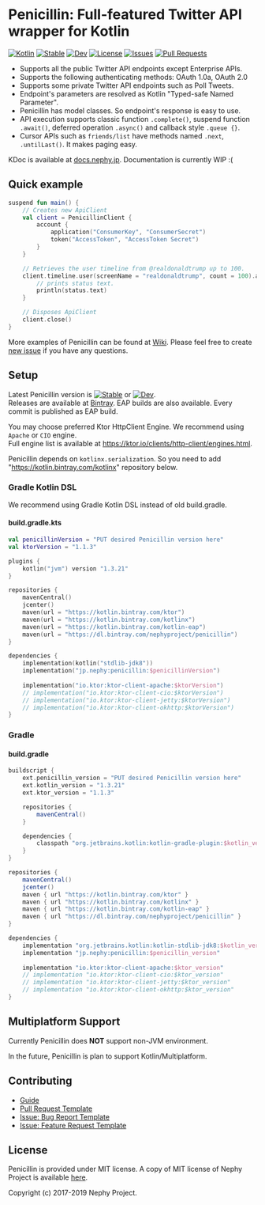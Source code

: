 # Penicillin: Full-featured Twitter API wrapper for Kotlin

[![Kotlin](https://img.shields.io/badge/Kotlin-1.3.30-blue.svg)](http://kotlinlang.org)
[![Stable](https://img.shields.io/github/release/NephyProject/Penicillin.svg?label=stable)](https://github.com/NephyProject/Penicillin/releases/latest)
[![Dev](https://img.shields.io/bintray/v/nephyproject/penicillin/Penicillin.svg?label=dev)](https://bintray.com/nephyproject/penicillin/Penicillin/_latestVersion)
[![License](https://img.shields.io/github/license/NephyProject/Penicillin.svg)](https://github.com/NephyProject/Penicillin/blob/master/LICENSE)
[![Issues](https://img.shields.io/github/issues/NephyProject/Penicillin.svg)](https://github.com/NephyProject/Penicillin/issues)
[![Pull Requests](https://img.shields.io/github/issues-pr/NephyProject/Penicillin.svg)](https://github.com/NephyProject/Penicillin/pulls)

* Supports all the public Twitter API endpoints except Enterprise APIs.
* Supports the following authenticating methods: OAuth 1.0a, OAuth 2.0
* Supports some private Twitter API endpoints such as Poll Tweets.
* Endpoint's parameters are resolved as Kotlin "Typed-safe Named Parameter".
* Penicillin has model classes. So endpoint's response is easy to use.
* API execution supports classic function `.complete()`, suspend function `.await()`, deferred operation `.async()` and callback style `.queue {}`.
* Cursor APIs such as `friends/list` have methods named `.next`, `.untilLast()`. It makes paging easy.

KDoc is available at [docs.nephy.jp](https://docs.nephy.jp/penicillin). Documentation is currently WIP :(

## Quick example

```kotlin
suspend fun main() {
    // Creates new ApiClient
    val client = PenicillinClient {
        account {
            application("ConsumerKey", "ConsumerSecret")
            token("AccessToken", "AccessToken Secret")
        }
    }

    // Retrieves the user timeline from @realdonaldtrump up to 100.
    client.timeline.user(screenName = "realdonaldtrump", count = 100).await().forEach { status ->
        // prints status text.
        println(status.text)
    }

    // Disposes ApiClient
    client.close()
}
```

More examples of Penicillin can be found at [Wiki](https://github.com/NephyProject/Penicillin/wiki/Sample). Please feel free to create [new issue](https://github.com/NephyProject/Penicillin/issues/new/choose) if you have any questions.

## Setup

Latest Penicillin version is [![Stable](https://img.shields.io/github/release/NephyProject/Penicillin.svg?label=stable)](https://github.com/NephyProject/Penicillin/releases/latest) or [![Dev](https://img.shields.io/bintray/v/nephyproject/penicillin/Penicillin.svg?label=dev)](https://bintray.com/nephyproject/penicillin/Penicillin/_latestVersion).  
Releases are available at [Bintray](https://bintray.com/nephyproject/penicillin/Penicillin). EAP builds are also available. Every commit is published as EAP build.  

You may choose preferred Ktor HttpClient Engine. We recommend using `Apache` or `CIO` engine.  
Full engine list is available at https://ktor.io/clients/http-client/engines.html.

Penicillin depends on `kotlinx.serialization`. So you need to add "https://kotlin.bintray.com/kotlinx" repository below.

### Gradle Kotlin DSL

We recommend using Gradle Kotlin DSL instead of old build.gradle.  

#### build.gradle.kts

```kotlin
val penicillinVersion = "PUT desired Penicillin version here"
val ktorVersion = "1.1.3"

plugins { 
    kotlin("jvm") version "1.3.21"
}

repositories {
    mavenCentral()
    jcenter()
    maven(url = "https://kotlin.bintray.com/ktor")
    maven(url = "https://kotlin.bintray.com/kotlinx")
    maven(url = "https://kotlin.bintray.com/kotlin-eap")
    maven(url = "https://dl.bintray.com/nephyproject/penicillin")
}

dependencies {
    implementation(kotlin("stdlib-jdk8"))
    implementation("jp.nephy:penicillin:$penicillinVersion")
    
    implementation("io.ktor:ktor-client-apache:$ktorVersion")
    // implementation("io.ktor:ktor-client-cio:$ktorVersion")
    // implementation("io.ktor:ktor-client-jetty:$ktorVersion")
    // implementation("io.ktor:ktor-client-okhttp:$ktorVersion")
}
```

### Gradle

#### build.gradle

```groovy
buildscript {
    ext.penicillin_version = "PUT desired Penicillin version here"
    ext.kotlin_version = "1.3.21"
    ext.ktor_version = "1.1.3"

    repositories {
        mavenCentral()
    }

    dependencies {
        classpath "org.jetbrains.kotlin:kotlin-gradle-plugin:$kotlin_version"
    }
}

repositories {
    mavenCentral()
    jcenter()
    maven { url "https://kotlin.bintray.com/ktor" }
    maven { url "https://kotlin.bintray.com/kotlinx" }
    maven { url "https://kotlin.bintray.com/kotlin-eap" }
    maven { url "https://dl.bintray.com/nephyproject/penicillin" } 
}

dependencies {
    implementation "org.jetbrains.kotlin:kotlin-stdlib-jdk8:$kotlin_version"
    implementation "jp.nephy:penicillin:$penicillin_version"
    
    implementation "io.ktor:ktor-client-apache:$ktor_version"
    // implementation "io.ktor:ktor-client-cio:$ktor_version"
    // implementation "io.ktor:ktor-client-jetty:$ktor_version"
    // implementation "io.ktor:ktor-client-okhttp:$ktor_version"
}
```

## Multiplatform Support

Currently Penicillin does **NOT** support non-JVM environment.  

In the future, Penicillin is plan to support Kotlin/Multiplatform.

## Contributing

* [Guide](https://github.com/NephyProject/Penicillin/blob/master/CONTRIBUTING.md)
* [Pull Request Template](https://github.com/NephyProject/Penicillin/blob/master/PULL_REQUEST_TEMPLATE.md)
* [Issue: Bug Report Template](https://github.com/NephyProject/Penicillin/blob/master/.github/ISSUE_TEMPLATE/bug-report.md)
* [Issue: Feature Request Template](https://github.com/NephyProject/Penicillin/blob/master/.github/ISSUE_TEMPLATE/feature-request.md)

## License

Penicillin is provided under MIT license. A copy of MIT license of Nephy Project is available [here](https://nephy.jp/license/mit).

Copyright (c) 2017-2019 Nephy Project.
